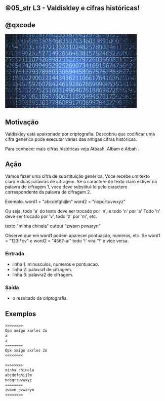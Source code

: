 ## ©05_str L3 - Valdiskley e cifras históricas!
## @qxcode

![](__capa.jpg)

## Motivação

Valdiskley está apaixonado por criptografia. Descobriu que codificar uma cifra genérica pode executar várias das antigas cifras históricas.

Para conhecer mais cifras históricas veja Atbash, Albam e Atbah .

## Ação  

Vamos fazer uma cifra de substituição genérica. Voce recebe um texto claro e duas palavras de cifragem. Se o caractere do texto claro estiver na palavra de cifragem 1, voce deve substitui-lo pelo caractere correspondente da palavra de cifragem 2.

Exemplo. word1 = "abcdefghijlm" word2 = "nopqrtuvwxyz"

Ou seja, todo 'a' do texto deve ser trocado por 'n', e todo 'n' por 'a' Todo 'h' deve ser trocado por 'v', todo 'z' por 'm', etc.

texto "minha chinela" output "zwavn pvwaryn"

Observe que em word1 podem aparecer pontuação, numeros, etc. Se word1 = "123!\*ov" e word2 = "456?-ai" todo '!' vira '?' e vice versa.

### Entrada

*   linha 1: minusculos, numeros e pontuacao.
*   linha 2: palavra1 de cifragem.
*   linha 3: palavra2 de cifragem.

### Saída

*   o resultado da criptografia.

## Exemplos

```
>>>>>>>>
Opa amigo xarles 2o
a
x
========
Opx xmigo axrles 2o
<<<<<<<<

>>>>>>>>
minha chinela
abcdefghijlm
nopqrtuvwxyz
========
zwavn pvwaryn
<<<<<<<<
```

